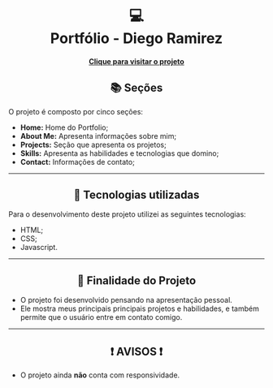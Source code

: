 <h1 align="center">
  💻<br>Portfólio - Diego Ramirez
</h1>

<h4 align="center"><a href="https://digxz.vercel.app/">Clique para visitar o projeto</a></h4>



<h2 align="center"> 📚 Seções</h2>

O projeto é composto por cinco seções:

- **Home:** Home do Portfolio;
- **About Me:** Apresenta informações sobre mim;
- **Projects:** Seção que apresenta os projetos;
- **Skills:** Apresenta as habilidades e tecnologias que domino;
- **Contact:** Informações de contato;

---

<h2 align="center">💼 Tecnologias utilizadas</h2>

Para o desenvolvimento deste projeto utilizei as seguintes tecnologias:

- HTML;
- CSS;
- Javascript.
  
---

<h2 align="center">📖 Finalidade do Projeto</h2>

- O projeto foi desenvolvido pensando na apresentação pessoal.
- Ele mostra meus principais principais projetos e habilidades, e também permite que o usuário entre em contato comigo.
    
---

<h2 align="center">❗ AVISOS ❗</h2>

- O projeto ainda **não** conta com responsividade.
